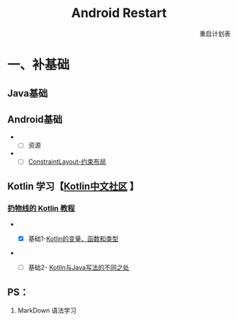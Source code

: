  <h1 align="center">Android Restart</h1>

<p align="right"> 重启计划表</p>

# 一、补基础  
## Java基础  

## Android基础
* -  [ ] 资源
* -  [ ] [ConstraintLayout-约束布局](https://www.jianshu.com/p/17ec9bd6ca8a)  
## Kotlin 学习【[Kotlin中文社区](https://www.kotlincn.net/docs/reference/basic-syntax.html)  】

### [扔物线的 Kotlin 教程](https://kaixue.io/tag/kotlin-basic/)  
* -  [x] 基础1-[Kotlin的变量、函数和类型](https://kaixue.io/kotlin-basic-1/)


* -  [ ] 基础2- [Kotlin与Java写法的不同之处](https://kaixue.io/kotlin-basic-2/)


## PS：
 1. MarkDown 语法学习
 
 
